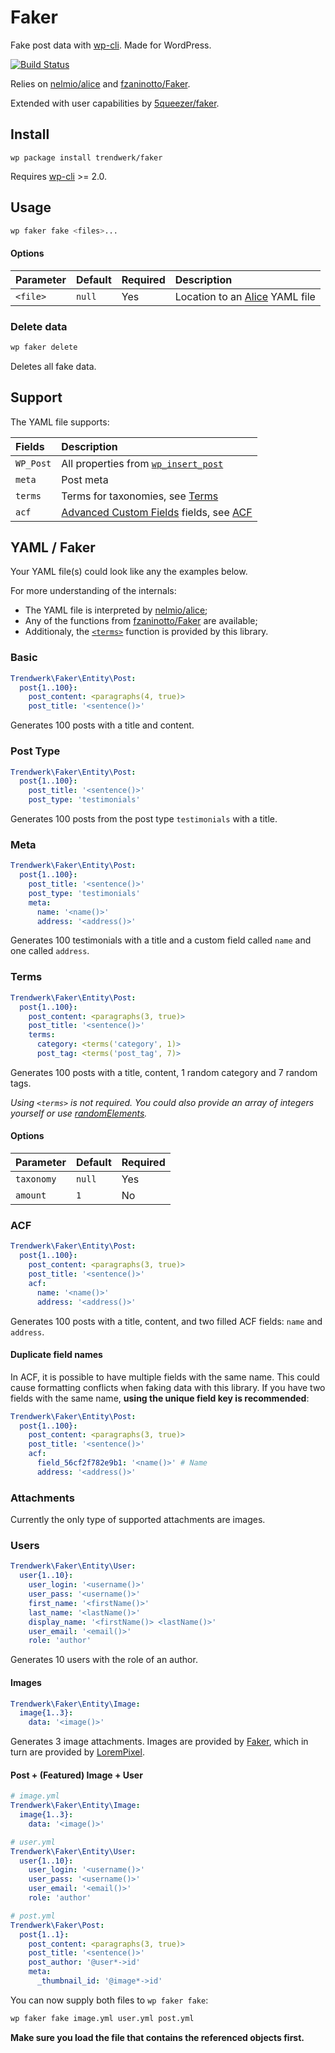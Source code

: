 # Faker
Fake post data with [wp-cli](https://github.com/wp-cli/wp-cli). Made for WordPress.

[![Build Status](https://travis-ci.org/trendwerk/faker.svg?branch=master)](https://travis-ci.org/trendwerk/faker)

Relies on [nelmio/alice](https://github.com/nelmio/alice) and [fzaninotto/Faker](https://github.com/fzaninotto/Faker).

Extended with user capabilities by [5queezer/faker](https://github.com/5queezer/faker).

## Install
```
wp package install trendwerk/faker
```

Requires [wp-cli](https://github.com/wp-cli/wp-cli) >= 2.0.

## Usage
```sh
wp faker fake <files>...
```

#### Options
| Parameter | Default | Required | Description |
| :--- | :--- | :--- | :--- |
| `<file>` | `null` | Yes | Location to an [Alice](https://github.com/nelmio/alice) YAML file

### Delete data
```sh
wp faker delete
```

Deletes all fake data.

## Support
The YAML file supports:

| Fields | Description |
| :--- | :--- |
| `WP_Post` | All properties from [`wp_insert_post`](https://developer.wordpress.org/reference/functions/wp_insert_post/)
| `meta` | Post meta
| `terms` | Terms for taxonomies, see [Terms](https://github.com/trendwerk/faker#terms)
| `acf` | [Advanced Custom Fields](https://www.advancedcustomfields.com/) fields, see [ACF](https://github.com/trendwerk/faker#acf)

## YAML / Faker
Your YAML file(s) could look like any the examples below. 

For more understanding of the internals:
- The YAML file is interpreted by [nelmio/alice](https://github.com/nelmio/alice);
- Any of the functions from [fzaninotto/Faker](https://github.com/fzaninotto/Faker) are available;
- Additionaly, the [`<terms>`](https://github.com/trendwerk/faker#terms) function is provided by this library.

### Basic
```yaml
Trendwerk\Faker\Entity\Post:
  post{1..100}:
    post_content: <paragraphs(4, true)>
    post_title: '<sentence()>'
```

Generates 100 posts with a title and content.

### Post Type
```yaml
Trendwerk\Faker\Entity\Post:
  post{1..100}:
    post_title: '<sentence()>'
    post_type: 'testimonials'
```

Generates 100 posts from the post type `testimonials` with a title.

### Meta
```yaml
Trendwerk\Faker\Entity\Post:
  post{1..100}:
    post_title: '<sentence()>'
    post_type: 'testimonials'
    meta:
      name: '<name()>'
      address: '<address()>'
```

Generates 100 testimonials with a title and a custom field called `name` and one called `address`.

### Terms
```yaml
Trendwerk\Faker\Entity\Post:
  post{1..100}:
    post_content: <paragraphs(3, true)>
    post_title: '<sentence()>'
    terms:
      category: <terms('category', 1)>
      post_tag: <terms('post_tag', 7)>
```

Generates 100 posts with a title, content, 1 random category and 7 random tags.

_Using `<terms>` is not required. You could also provide an array of integers yourself or use [randomElements](https://github.com/fzaninotto/Faker#fakerproviderbase)._

#### Options

| Parameter | Default | Required
| :--- | :--- | :--- |
| `taxonomy` | `null` | Yes
| `amount` | `1` | No

### ACF
```yaml
Trendwerk\Faker\Entity\Post:
  post{1..100}:
    post_content: <paragraphs(3, true)>
    post_title: '<sentence()>'
    acf:
      name: '<name()>'
      address: '<address()>'
```

Generates 100 posts with a title, content, and two filled ACF fields: `name` and `address`.

#### Duplicate field names
In ACF, it is possible to have multiple fields with the same name. This could cause formatting conflicts when faking data with this library. If you have two fields with the same name, **using the unique field key is recommended**:

```yaml
Trendwerk\Faker\Entity\Post:
  post{1..100}:
    post_content: <paragraphs(3, true)>
    post_title: '<sentence()>'
    acf:
      field_56cf2f782e9b1: '<name()>' # Name
      address: '<address()>'
```


### Attachments

Currently the only type of supported attachments are images.

### Users

```yaml
Trendwerk\Faker\Entity\User:
  user{1..10}:
    user_login: '<username()>'
    user_pass: '<username()>'
    first_name: '<firstName()>'
    last_name: '<lastName()>'
    display_name: '<firstName()> <lastName()>'
    user_email: '<email()>'
    role: 'author'
```

Generates 10 users with the role of an author.

#### Images
```yaml
Trendwerk\Faker\Entity\Image:
  image{1..3}:
    data: '<image()>'
```

Generates 3 image attachments. Images are provided by [Faker](https://github.com/fzaninotto/Faker#fakerproviderimage), which in turn are provided by [LoremPixel](http://lorempixel.com/).

#### Post + (Featured) Image + User
```yaml
# image.yml
Trendwerk\Faker\Entity\Image:
  image{1..3}:
    data: '<image()>'
```

```yaml
# user.yml
Trendwerk\Faker\Entity\User:
  user{1..10}:
    user_login: '<username()>'
    user_pass: '<username()>'
    user_email: '<email()>'
    role: 'author'
```

```yaml
# post.yml
Trendwerk\Faker\Post:
  post{1..1}:
    post_content: <paragraphs(3, true)>
    post_title: '<sentence()>'
    post_author: '@user*->id'
    meta:
      _thumbnail_id: '@image*->id'
```

You can now supply both files to `wp faker fake`:

```sh
wp faker fake image.yml user.yml post.yml
```

**Make sure you load the file that contains the referenced objects first.**
